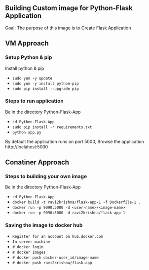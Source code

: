 ## Building Custom image for Python-Flask Application

Goal: The purpose of this image is to Create Flask Application

## VM Approach

### Setup Python & pip

Install python & pip
- `sudo yum -y update`
- `sudo yum -y install python-pip`
- `sudo pip install --upgrade pip`      

### Steps to run application

Be in the directory Python-Flask-App
- `cd Python-Flask-App`
- `sudo pip install -r requirements.txt`
- `python app.py`

By default the application runs on port 5000, Browse the application http://loclahost:5000

## Conatiner Approach

### Steps to building your own image

Be in the directory Python-Flask-App
- `cd Python-Flask-App`
- `docker build -t ravi2krishna/flask-app-1 -f Dockerfile-1 .`
- `docker run -p 9090:5000 -d <user-name>/<image-name>`
- `docker run -p 9090:5000 -d ravi2krishna/flask-app-1`

### Saving the image to docker hub
- `Register for an account on hub.docker.com`
- `In server machine`
- `# docker login`
- `# docker images`      
- `# docker push docker-user_id/image-name`
- `# docker push ravi2krishna/flask-app`

        
        
        

        

